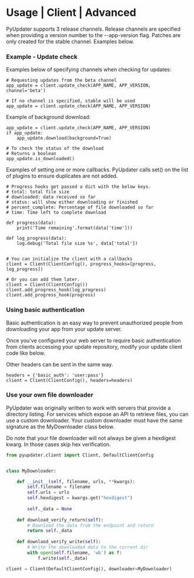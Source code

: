 # Usage | Client | Advanced
PyUpdater supports 3 release channels. Release channels are specified when providing a version number to the --app-version flag. Patches are only created for the stable channel. Examples below.

### Example - Update check

Examples below of specifying channels when checking for updates:
```
# Requesting updates from the beta channel
app_update = client.update_check(APP_NAME, APP_VERSION, channel='beta')

# If no channel is specified, stable will be used
app_update = client.update_check(APP_NAME, APP_VERSION)
```

Example of background download:
```
app_update = client.update_check(APP_NAME, APP_VERSION)
if app_update:
    app_update.download(background=True)

# To check the status of the download
# Returns a boolean
app_update.is_downloaded()
```

Examples of setting one or more callbacks. PyUpdater calls set() on the list of plugins to ensure duplicates are not added.
```
# Progress hooks get passed a dict with the below keys.
# total: total file size
# downloaded: data received so far
# status: will show either downloading or finished
# percent_complete: Percentage of file downloaded so far
# time: Time left to complete download

def progress(data):
    print('Time remaining'.format(data['time']))

def log_progress(data):
    log.debug('Total file size %s', data['total'])


# You can initialize the client with a callbacks
client = Client(ClientConfig(), progress_hooks=[progress, log_progress])

# Or you can add them later.
client = Client(ClientConfig())
client.add_progress_hook(log_progress)
client.add_progress_hook(progress)
```

### Using basic authentication

Basic authentication is an easy way to prevent unauthorized people from downloading your app from your update server.

Once you've configured your web server to require basic authentication from clients accessing your update repository, modify your update client code like below.

Other headers can be sent in the same way.
```
headers = {'basic_auth': 'user:pass'}
client = Client(ClientConfig(), headers=headers)
```


### Use your own file downloader
PyUpdater was originally written to work with servers that provide a directory listing.
For services which expose an API to retrieve files, you can use a custom downloader.
Your custom downloader must have the same signature as the MyDownloader class below.

Do note that your file downloader will not always be given a hexdigest kwarg. In those
cases skip hex verification.

```python
from pyupdater.client import Client, DefaultClientConfig


class MyDownloader:

    def __init__(self, filename, urls, **kwargs):
        self.filename = filename
        self.urls = urls
        self.hexdigest = kwargs.get("hexdigest")
        
        self._data = None
    
    def download_verify_return(self):
        # Download the data from the endpoint and return
        return self._data
    
    def downlaod_verify_write(self):
        # Write the downloaded data to the current dir
        with open(self.filename, 'wb') as f:
            f.write(self._data)

client = Client(DefaultClientConfig(), downloader=MyDownloader)

```